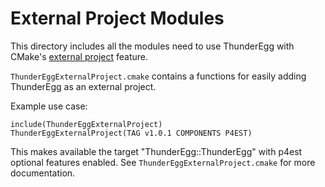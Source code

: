 # External Project Modules
This directory includes all the modules need to use ThunderEgg with CMake's 
[external project](https://cmake.org/cmake/help/latest/module/ExternalProject.html) 
feature.

`ThunderEggExternalProject.cmake` contains a functions for easily adding ThunderEgg as an external project.

Example use case:

	include(ThunderEggExternalProject)
	ThunderEggExternalProject(TAG v1.0.1 COMPONENTS P4EST)

This makes available the target "ThunderEgg::ThunderEgg" with p4est optional features enabled. See `ThunderEggExternalProject.cmake` for more documentation.
